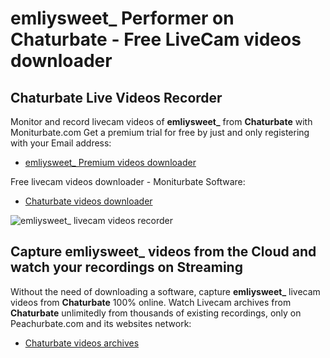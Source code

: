 # emliysweet_ Performer on Chaturbate - Free LiveCam videos downloader

## Chaturbate Live Videos Recorder

Monitor and record livecam videos of **emliysweet_** from **Chaturbate** with Moniturbate.com
Get a premium trial for free by just and only registering with your Email address:
* [emliysweet_ Premium videos downloader](https://moniturbate.com/request-demo-licence-key.html)

Free livecam videos downloader - Moniturbate Software:
* [Chaturbate videos downloader](https://moniturbate.com/moniturbate-download-software.html)

![emliysweet_ livecam videos recorder](https://peachurnet.com/templates/moniturbate-software.png)


## Capture emliysweet_ videos from the Cloud and watch your recordings on Streaming

Without the need of downloading a software, capture **emliysweet_** livecam videos from **Chaturbate** 100% online.
Watch Livecam archives from **Chaturbate** unlimitedly from thousands of existing recordings, only on Peachurbate.com and its websites network:
* [Chaturbate videos archives](https://peachurnet.com/)